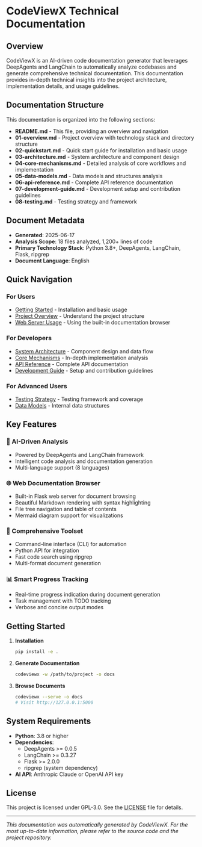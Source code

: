 # CodeViewX Technical Documentation

## Overview

CodeViewX is an AI-driven code documentation generator that leverages DeepAgents and LangChain to automatically analyze codebases and generate comprehensive technical documentation. This documentation provides in-depth technical insights into the project architecture, implementation details, and usage guidelines.

## Documentation Structure

This documentation is organized into the following sections:

- **README.md** - This file, providing an overview and navigation
- **01-overview.md** - Project overview with technology stack and directory structure
- **02-quickstart.md** - Quick start guide for installation and basic usage
- **03-architecture.md** - System architecture and component design
- **04-core-mechanisms.md** - Detailed analysis of core workflows and implementation
- **05-data-models.md** - Data models and structures analysis
- **06-api-reference.md** - Complete API reference documentation
- **07-development-guide.md** - Development setup and contribution guidelines
- **08-testing.md** - Testing strategy and framework

## Document Metadata

- **Generated**: 2025-06-17
- **Analysis Scope**: 18 files analyzed, 1,200+ lines of code
- **Primary Technology Stack**: Python 3.8+, DeepAgents, LangChain, Flask, ripgrep
- **Document Language**: English

## Quick Navigation

### For Users
- [Getting Started](02-quickstart.md) - Installation and basic usage
- [Project Overview](01-overview.md) - Understand the project structure
- [Web Server Usage](03-architecture.md#web-server) - Using the built-in documentation browser

### For Developers
- [System Architecture](03-architecture.md) - Component design and data flow
- [Core Mechanisms](04-core-mechanisms.md) - In-depth implementation analysis
- [API Reference](06-api-reference.md) - Complete API documentation
- [Development Guide](07-development-guide.md) - Setup and contribution guidelines

### For Advanced Users
- [Testing Strategy](08-testing.md) - Testing framework and coverage
- [Data Models](05-data-models.md) - Internal data structures

## Key Features

### 🤖 AI-Driven Analysis
- Powered by DeepAgents and LangChain framework
- Intelligent code analysis and documentation generation
- Multi-language support (8 languages)

### 🌐 Web Documentation Browser
- Built-in Flask web server for document browsing
- Beautiful Markdown rendering with syntax highlighting
- File tree navigation and table of contents
- Mermaid diagram support for visualizations

### 🔧 Comprehensive Toolset
- Command-line interface (CLI) for automation
- Python API for integration
- Fast code search using ripgrep
- Multi-format document generation

### 📊 Smart Progress Tracking
- Real-time progress indication during document generation
- Task management with TODO tracking
- Verbose and concise output modes

## Getting Started

1. **Installation**
   ```bash
   pip install -e .
   ```

2. **Generate Documentation**
   ```bash
   codeviewx -w /path/to/project -o docs
   ```

3. **Browse Documents**
   ```bash
   codeviewx --serve -o docs
   # Visit http://127.0.0.1:5000
   ```

## System Requirements

- **Python**: 3.8 or higher
- **Dependencies**: 
  - DeepAgents >= 0.0.5
  - LangChain >= 0.3.27
  - Flask >= 2.0.0
  - ripgrep (system dependency)
- **AI API**: Anthropic Claude or OpenAI API key

## License

This project is licensed under GPL-3.0. See the [LICENSE](../../LICENSE) file for details.

---

*This documentation was automatically generated by CodeViewX. For the most up-to-date information, please refer to the source code and the project repository.*
